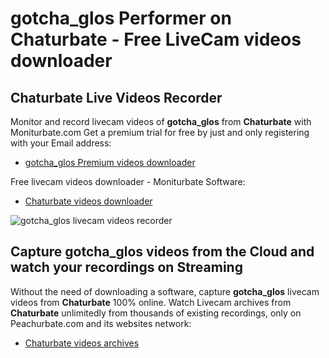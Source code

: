 # gotcha_glos Performer on Chaturbate - Free LiveCam videos downloader

## Chaturbate Live Videos Recorder

Monitor and record livecam videos of **gotcha_glos** from **Chaturbate** with Moniturbate.com
Get a premium trial for free by just and only registering with your Email address:
* [gotcha_glos Premium videos downloader](https://moniturbate.com/request-demo-licence-key.html)

Free livecam videos downloader - Moniturbate Software:
* [Chaturbate videos downloader](https://moniturbate.com/moniturbate-download-software.html)

![gotcha_glos livecam videos recorder](https://peachurnet.com/templates/moniturbate-software.png)


## Capture gotcha_glos videos from the Cloud and watch your recordings on Streaming

Without the need of downloading a software, capture **gotcha_glos** livecam videos from **Chaturbate** 100% online.
Watch Livecam archives from **Chaturbate** unlimitedly from thousands of existing recordings, only on Peachurbate.com and its websites network:
* [Chaturbate videos archives](https://peachurnet.com/)